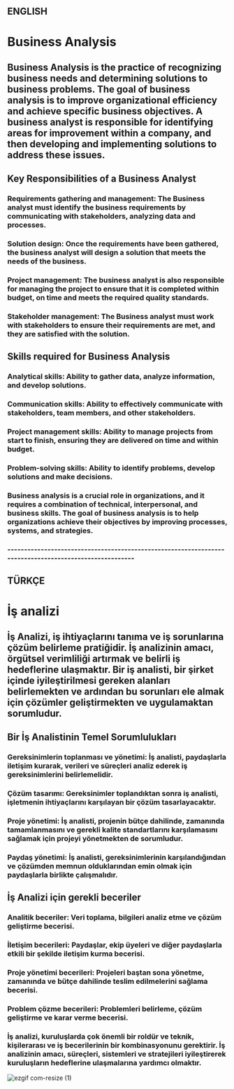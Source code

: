 ## ENGLISH
# Business Analysis
## Business Analysis is the practice of recognizing business needs and determining solutions to business problems. The goal of business analysis is to improve organizational efficiency and achieve specific business objectives. A business analyst is responsible for identifying areas for improvement within a company, and then developing and implementing solutions to address these issues.

## Key Responsibilities of a Business Analyst
### Requirements gathering and management: The Business analyst must identify the business requirements by communicating with stakeholders, analyzing data and processes.

### Solution design: Once the requirements have been gathered, the business analyst will design a solution that meets the needs of the business.

### Project management: The business analyst is also responsible for managing the project to ensure that it is completed within budget, on time and meets the required quality standards.

### Stakeholder management: The Business analyst must work with stakeholders to ensure their requirements are met, and they are satisfied with the solution.

## Skills required for Business Analysis
### Analytical skills: Ability to gather data, analyze information, and develop solutions.

### Communication skills: Ability to effectively communicate with stakeholders, team members, and other stakeholders.

### Project management skills: Ability to manage projects from start to finish, ensuring they are delivered on time and within budget.

### Problem-solving skills: Ability to identify problems, develop solutions and make decisions.

### Business analysis is a crucial role in organizations, and it requires a combination of technical, interpersonal, and business skills. The goal of business analysis is to help organizations achieve their objectives by improving processes, systems, and strategies.

### -------------------------------------------------------------------------------------------------------
## TÜRKÇE
# İş analizi
## İş Analizi, iş ihtiyaçlarını tanıma ve iş sorunlarına çözüm belirleme pratiğidir. İş analizinin amacı, örgütsel verimliliği artırmak ve belirli iş hedeflerine ulaşmaktır. Bir iş analisti, bir şirket içinde iyileştirilmesi gereken alanları belirlemekten ve ardından bu sorunları ele almak için çözümler geliştirmekten ve uygulamaktan sorumludur.

## Bir İş Analistinin Temel Sorumlulukları
### Gereksinimlerin toplanması ve yönetimi: İş analisti, paydaşlarla iletişim kurarak, verileri ve süreçleri analiz ederek iş gereksinimlerini belirlemelidir.

### Çözüm tasarımı: Gereksinimler toplandıktan sonra iş analisti, işletmenin ihtiyaçlarını karşılayan bir çözüm tasarlayacaktır.

### Proje yönetimi: İş analisti, projenin bütçe dahilinde, zamanında tamamlanmasını ve gerekli kalite standartlarını karşılamasını sağlamak için projeyi yönetmekten de sorumludur.

### Paydaş yönetimi: İş analisti, gereksinimlerinin karşılandığından ve çözümden memnun olduklarından emin olmak için paydaşlarla birlikte çalışmalıdır.

## İş Analizi için gerekli beceriler
### Analitik beceriler: Veri toplama, bilgileri analiz etme ve çözüm geliştirme becerisi.

### İletişim becerileri: Paydaşlar, ekip üyeleri ve diğer paydaşlarla etkili bir şekilde iletişim kurma becerisi.

### Proje yönetimi becerileri: Projeleri baştan sona yönetme, zamanında ve bütçe dahilinde teslim edilmelerini sağlama becerisi.

### Problem çözme becerileri: Problemleri belirleme, çözüm geliştirme ve karar verme becerisi.

### İş analizi, kuruluşlarda çok önemli bir roldür ve teknik, kişilerarası ve iş becerilerinin bir kombinasyonunu gerektirir. İş analizinin amacı, süreçleri, sistemleri ve stratejileri iyileştirerek kuruluşların hedeflerine ulaşmalarına yardımcı olmaktır.

![ezgif com-resize (1)](https://user-images.githubusercontent.com/92849974/217343567-8bb7876d-8aa3-4770-86d1-5b29533ec8a7.gif)
